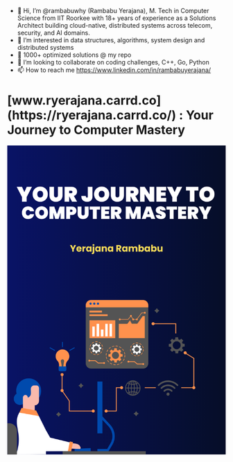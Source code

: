 - 👋 Hi, I’m @rambabuwhy  (Rambabu Yerajana), M. Tech in Computer Science from IIT Roorkee with 18+ years of experience as a Solutions Architect building cloud-native, distributed systems across telecom, security, and AI domains.
- 👀 I’m interested in data structures, algorithms, system design and  distributed systems
- 🌱 1000+ optimized solutions @ my repo
- 💞️ I’m looking to collaborate on coding challenges, C++, Go, Python
- 📫 How to reach me https://www.linkedin.com/in/rambabuyerajana/

<h1> [www.ryerajana.carrd.co](https://ryerajana.carrd.co/) : Your Journey to Computer Mastery<br></h1>

![Model](https://github.com/rambabuwhy/rambabuwhy/blob/main/Innovation%20Technology.png)
<br></br>
<!---
rambabuwhy/rambabuwhy is a ✨ special ✨ repository because its `README.md` (this file) appears on your GitHub profile.
You can click the Preview link to take a look at your changes.
--->
